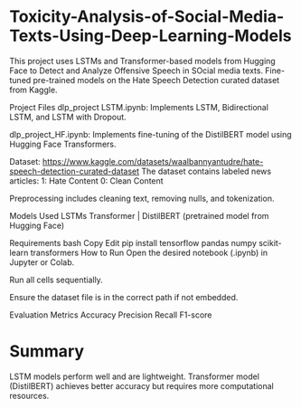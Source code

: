 # Toxicity-Analysis-of-Social-Media-Texts-Using-Deep-Learning-Models
This project uses  LSTMs and Transformer-based models from Hugging Face to Detect and Analyze Offensive Speech in SOcial media texts. Fine-tuned pre-trained models on the Hate Speech Detection curated dataset from Kaggle.


Project Files
dlp_project LSTM.ipynb: Implements LSTM, Bidirectional LSTM, and LSTM with Dropout.

dlp_project_HF.ipynb: Implements fine-tuning of the DistilBERT model using Hugging Face Transformers.

Dataset:
https://www.kaggle.com/datasets/waalbannyantudre/hate-speech-detection-curated-dataset
The dataset contains labeled news articles:
1: Hate Content
0: Clean Content

Preprocessing includes cleaning text, removing nulls, and tokenization.

Models Used
LSTMs
Transformer | DistilBERT (pretrained model from Hugging Face)

Requirements
bash
Copy
Edit
pip install tensorflow pandas numpy scikit-learn transformers
How to Run
Open the desired notebook (.ipynb) in Jupyter or Colab.

Run all cells sequentially.

Ensure the dataset file is in the correct path if not embedded.

Evaluation Metrics
Accuracy
Precision
Recall
F1-score

# Summary
LSTM models perform well and are lightweight.
Transformer model (DistilBERT) achieves better accuracy but requires more computational resources.

